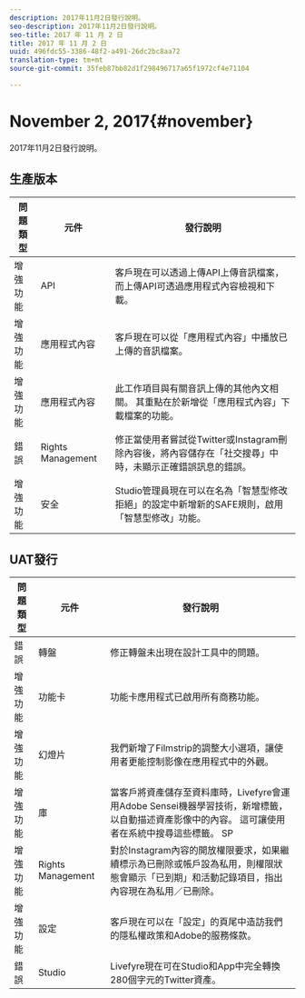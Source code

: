 ```yaml
---
description: 2017年11月2日發行說明。
seo-description: 2017年11月2日發行說明。
seo-title: 2017 年 11 月 2 日
title: 2017 年 11 月 2 日
uuid: 496fdc55-3386-48f2-a491-26dc2bc8aa72
translation-type: tm+mt
source-git-commit: 35feb87bb82d1f298496717a65f1972cf4e71104

---
```



# November 2, 2017{#november}

2017年11月2日發行說明。

## 生產版本

| **問題類型** | **元件** | **發行說明** |
|---|---|---|
| 增強功能 | API | 客戶現在可以透過上傳API上傳音訊檔案，而上傳API可透過應用程式內容檢視和下載。 |
| 增強功能 | 應用程式內容 | 客戶現在可以從「應用程式內容」中播放已上傳的音訊檔案。 |
| 增強功能 | 應用程式內容 | 此工作項目與有關音訊上傳的其他內文相關。 其重點在於新增從「應用程式內容」下載檔案的功能。 |
| 錯誤 | Rights Management | 修正當使用者嘗試從Twitter或Instagram刪除內容後，將內容儲存在「社交搜尋」中時，未顯示正確錯誤訊息的錯誤。 |
| 增強功能 | 安全 | Studio管理員現在可以在名為「智慧型修改拒絕」的設定中新增新的SAFE規則，啟用「智慧型修改」功能。 |

## UAT發行

| **問題類型** | **元件** | **發行說明** |
|---|---|---|
| 錯誤 | 轉盤 | 修正轉盤未出現在設計工具中的問題。 |
| 增強功能 | 功能卡 | 功能卡應用程式已啟用所有商務功能。 |
| 增強功能 | 幻燈片 | 我們新增了Filmstrip的調整大小選項，讓使用者更能控制影像在應用程式中的外觀。 |
| 增強功能 | 庫 | 當客戶將資產儲存至資料庫時，Livefyre會運用Adobe Sensei機器學習技術，新增標籤，以自動描述資產影像中的內容。 這可讓使用者在系統中搜尋這些標籤。 SP |
| 增強功能 | Rights Management | 對於Instagram內容的開放權限要求，如果繼續標示為已刪除或帳戶設為私用，則權限狀態會顯示「已到期」和活動記錄項目，指出內容現在為私用／已刪除。 |
| 增強功能 | 設定 | 客戶現在可以在「設定」的頁尾中造訪我們的隱私權政策和Adobe的服務條款。 |
| 錯誤 | Studio | Livefyre現在可在Studio和App中完全轉換280個字元的Twitter資產。 |

